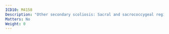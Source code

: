 ```yaml
---
ICD10: M4158
Description: "Other secondary scoliosis: Sacral and sacrococcygeal region"
Matters: No
Weight: 0
---
```


